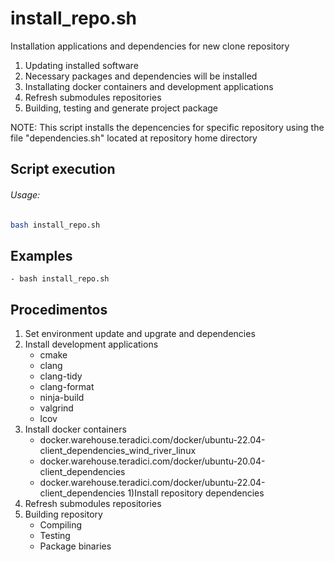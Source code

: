 # install_repo.sh 


Installation applications and dependencies for new clone repository

1) Updating installed software
1) Necessary packages and dependencies will be installed
1) Installating docker containers and development applications 
1) Refresh submodules repositories
1) Building, testing and generate project package

NOTE: This script installs the depencencies for specific repository using the file "dependencies.sh" located at repository home directory

## Script execution



###### Usage: 
``` bash
bash install_repo.sh 
```

## Examples
	- bash install_repo.sh 

## Procedimentos

1) Set environment update and upgrate and dependencies
1) Install development applications
	- cmake
	- clang
	- clang-tidy
	- clang-format
	- ninja-build
	- valgrind
	- lcov
1) Install docker containers
	- docker.warehouse.teradici.com/docker/ubuntu-22.04-client_dependencies_wind_river_linux
    - docker.warehouse.teradici.com/docker/ubuntu-20.04-client_dependencies
    - docker.warehouse.teradici.com/docker/ubuntu-22.04-client_dependencies
1)Install repository dependencies
1) Refresh submodules repositories
1) Building repository
	- Compiling
	- Testing
	- Package binaries

